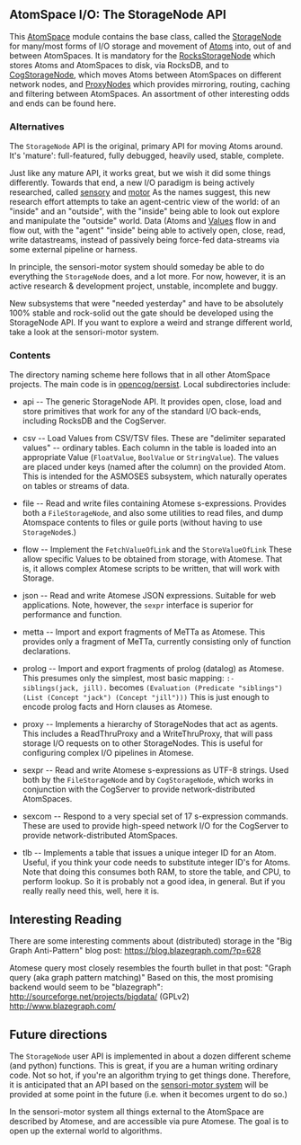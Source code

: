 AtomSpace I/O: The StorageNode API
----------------------------------
This
[AtomSpace](https://github.com/opencog/atomspace)
module contains the base class, called the
[StorageNode](https://wiki.opencog.org/w/StorageNode)
for many/most forms of I/O storage and movement of
[Atoms](https://wiki.opencog.org/w/Atom) into, out of and between
AtomSpaces. It is mandatory for the
[RocksStorageNode](https://github.com/opencog/atomspace-rocks)
which stores Atoms and AtomSpaces to disk, via RocksDB, and to
[CogStorageNode](https://github.com/opencog/atomspace-cog), which
moves Atoms between AtomSpaces on different network nodes, and
[ProxyNodes](https://wiki.opencog.org/w/ProxyNode) which provides
mirroring, routing, caching and filtering between AtomSpaces.
An assortment of other interesting odds and ends can be found here.

### Alternatives
The `StorageNode` API is the original, primary API for moving Atoms
around. It's 'mature': full-featured, fully debugged, heavily used,
stable, complete.

Just like any mature API, it works great, but we wish it did some
things differently. Towards that end, a new I/O paradigm is being
actively researched, called
[sensory](https://github.com/opencog/sensory)
and
[motor](https://github.com/opencog/motor)
As the names suggest, this new research effort attempts to take an
agent-centric view of the world: of an "inside" and an "outside",
with the "inside" being able to look out explore and manipulate the
"outside" world. Data (Atoms and
[Values](https://wiki.opencog.org/w/Value) flow in and flow out,
with the "agent" "inside" being able to actively open, close, read,
write datastreams, instead of passively being force-fed data-streams
via some external pipeline or harness.

In principle, the sensori-motor system should someday be able to do
everything the `StorageNode` does, and a lot more. For now, however,
it is an active research & development project, unstable, incomplete
and buggy.

New subsystems that were "needed yesterday" and have to be absolutely
100% stable and rock-solid out the gate should be developed using the
StorageNode API. If you want to explore a weird and strange different
world, take a look at the sensori-motor system.

### Contents
The directory naming scheme here follows that in all other AtomSpace
projects. The main code is in [opencog/persist](opencog/persist).
Local subdirectories include:

* api      -- The generic StorageNode API.
              It provides open, close, load and store primitives that
              work for any of the standard I/O back-ends, including
              RocksDB and the CogServer.

* csv      -- Load Values from CSV/TSV files. These are "delimiter
              separated values" -- ordinary tables. Each column in the
              table is loaded into an appropriate Value (`FloatValue`,
              `BoolValue` or `StringValue`). The values are placed
              under keys (named after the column) on the provided Atom.
              This is intended for the ASMOSES subsystem, which
              naturally operates on tables or streams of data.

* file     -- Read and write files containing Atomese s-expressions.
              Provides both a `FileStorageNode`, and also some utilities
              to read files, and dump Atomspace contents to files or
              guile ports (without having to use `StorageNode`s.)

* flow     -- Implement the `FetchValueOfLink` and the `StoreValueOfLink`
              These allow specific Values to be obtained from storage,
              with Atomese. That is, it allows complex Atomese scripts
              to be written, that will work with Storage.

* json     -- Read and write Atomese JSON expressions. Suitable for
              web applications. Note, however, the `sexpr` interface
              is superior for performance and function.

* metta    -- Import and export fragments of MeTTa as Atomese. This
              provides only a fragment of MeTTa, currently consisting
              only of function declarations.

* prolog   -- Import and export fragments of prolog (datalog) as
              Atomese. This presumes only the simplest, most basic
              mapping: `:- siblings(jack, jill).` becomes
              `(Evaluation (Predicate "siblings") (List (Concept "jack") (Concept "jill")))`
              This is just enough to encode prolog facts and Horn
              clauses as Atomese.

* proxy    -- Implements a hierarchy of StorageNodes that act as agents.
              This includes a ReadThruProxy and a WriteThruProxy, that
              will pass storage I/O requests on to other StorageNodes.
              This is useful for configuring complex I/O pipelines
              in Atomese.

* sexpr    -- Read and write Atomese s-expressions as UTF-8 strings.
              Used both by the `FileStorageNode` and by `CogStorageNode`,
              which works in conjunction with the CogServer to provide
              network-distributed AtomSpaces.

* sexcom   -- Respond to a very special set of 17 s-expression commands.
              These are used to provide high-speed network I/O for the
              CogServer to provide network-distributed AtomSpaces.

* tlb      -- Implements a table that issues a unique integer ID for an
              Atom. Useful, if you think your code needs to substitute
              integer ID's for Atoms. Note that doing this consumes both
              RAM, to store the table, and CPU, to perform lookup. So it
              is probably not a good idea, in general. But if you really
              really need this, well, here it is.


Interesting Reading
-------------------
There are some interesting comments about (distributed) storage in the
"Big Graph Anti-Pattern" blog post: https://blog.blazegraph.com/?p=628

Atomese query most closely resembles the fourth bullet in that post:
"Graph query (aka graph pattern matching)"  Based on this, the
most promising backend would seem to be "blazegraph":
http://sourceforge.net/projects/bigdata/ (GPLv2)
http://www.blazegraph.com/

Future directions
-----------------
The `StorageNode` user API is implemented in about a dozen different
scheme (and python) functions.  This is great, if you are a human
writing ordinary code. Not so hot, if you're an algorithm trying to
get things done.  Therefore, it is anticipated that an API based on
the [sensori-motor system](https://github.com/opencog/sensory) will
be provided at some point in the future (i.e. when it becomes urgent
to do so.)

In the sensori-motor system all things external to the AtomSpace are
described by Atomese, and are accessible via pure Atomese. The goal is
to open up the external world to algorithms.
